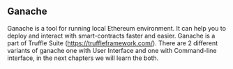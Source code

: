## Ganache

Ganache is a tool for running local Ethereum environment. It can help you to deploy and interact with smart-contracts faster and easier. Ganache is a part of Truffle Suite (https://truffleframework.com/). There are 2 different variants of ganache one with User Interface and one with Command-line interface, in the next chapters we will learn the both.
